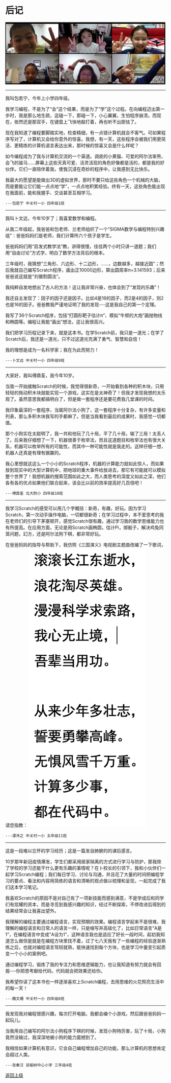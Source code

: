 # 后记 


![我们六个在编程](Figures/Afterword.png) 

---

我叫包若宁，今年上小学四年级。

我学习编程，不是为了“会”这个结果，而是为了“学”这个过程。在向编程迈出第一步时，我是那么地生疏，这碰一下，那碰一下，小心翼翼，生怕程序崩溃。而现在，依然还是那双手，在键盘上飞快地敲打着，再也听不出胆怯了。

现在我知道了编程要脚踏实地，检查精细，有一点错计算机就会不客气。可如果程序写对了，计算机又会给你意外的惊喜。我想，有一天，这些程序会被我们用更简洁、更精炼的计算机语言表达出来，那时候的惊喜又会是什么样呢？

如今编程成为了我与计算机交流的一个渠道。调皮的小黄猫、可爱的阿尔法笨熊、会飞的骏马……屏幕上这些天真可爱、活灵活现的角色好像都是活的，都是我的好伙伴。它们一直陪伴着我，使我沉浸在奇妙的程序中，让我感到无比快乐。

我最大的愿望是能做出3D的虚拟世界，那时不要只给这些角色一个机械的大脑，而是要能让它们能一点点地“学”，一点点地积累经验。终有一天，这些角色能出现在我面前，能和我握手、交谈甚至互相学习。

    ---包若宁 中关村一小 四年级1班

---
我叫卜文远，今年10岁了；我喜爱数学和编程。


从我二年级起，我爸爸和包老师、兰老师组织了一个“SIGMA数学与编程特别兴趣组”：爸爸妈妈们是老师，我们计算所六个孩子是学生。

爸爸妈妈们用“启发式教学法”教，讲得很慢，往往两个小时只讲一道题；我们用“自由讨论”方式学，明白了数学方法背后的根本。

三年级时，我猜想“三角形、六边形、十二边形，……，边数越多，越接近圆”；然后我就自己编写Scratch程序，画出正10000边形，算出圆周率π=3.141593；后来爸爸说这就是“刘徽割圆法”。

我纯粹自发地想出了古人的方法！这让我非常兴奋，也体会到了“发现的乐趣”！

我还自主发现了：因子的因子还是因子。比如4是16的因子，而2是4的因子，则2也是16的因子。爸爸教我严谨地证明了我的发现---这是我自己的第一个定理。

我写了36个Scratch程序，包括“打圆形靶子估计π”、模拟“牛顿的大炮”画抛物线和椭圆等。编程让我能“画出”想法，这让我很高兴。

我们把学习历程记录下来，就是这本书。在学Scratch前，我只是一道光；在学了Scratch后，我还是一道光，只不过这道光充满了勇气、智慧和自信！

我的理想是成为一名科学家；我在为此而努力！

    ---卜文远 中关村一小 四年级9班

--- 

大家好，我叫傅鼎荃，我今年10岁。

当我一开始接触Scratch的时候，我觉得很新奇，一开始看到各种的积木块，只用轻轻的拖动积木块就能实现一个游戏，这实在是太神奇了！但我才发现我想的太乐观了。虽然意思我都搞明白了，但是做一套程序还是要花费我几堂课的时间。

我印象最深的一套程序，当属阿尔法小狗了，这一套程序十分复杂，有许多变量和列表，那么多积木块我写的手都麻了。但是当我看到最后的成果时，我感觉一切都值。

那个小狗实在太聪明了，我一共和他玩了几十局，平了几十局，输了三局！太丢人了。后来我仔细想了一下，机器很善于枚举法，而且这道题目和枚举法也有很大关系，机器可以枚举所有的可能性，而其中一种可能性就是我走的。这样仔细一想，机器人还真是有理有据赢的。

我心里想就这这么一个小小的Scratch程序，机器的计算能力就如此惊人，而如果放到现实中的大型计算机中，把地球的重大事件给放进去，那它有可能就可以模拟整个世界了！我想机器的搜索范围如此之大，而人类思考的深度又如此之深，他们各有各的优点如果他们联合起来，该会比以前的效率提高好几百倍吧！
	
    ---傅鼎荃 北大附小 四年级10班 

---

我学习Scratch的感受可以用几个字概括：新奇，有趣，好玩。因为学习Scratch，第一次动手操作电脑，一切都很新奇；在学习过程中，本不爱思考的我在老师们的引导下茅塞顿开，感觉Scratch很有趣，通过学习我的数学思维能力也有所提高。在应用方面，无论是用Scratch画椭圆，估计Pi，掷骰子，解决鸡兔同笼问题，幻方，还是阿尔法狗下棋，都非常好玩。

在爸爸妈妈的指导与帮助下，我仿照《三国演义》电视剧主题曲改编了一下歌词，请您指教：
![TanPoem](Figures/TanPoem.png)

    ---谭沛之 中关村一小 五年级11班

---

这是一段难以忘怀的学习经历；这是一篇发自肺腑的的课后感言。

10岁那年新冠疫情爆发，学生们都采用居家隔离的方式进行学习与防护，那我除了学校的学习还能干什么更有乐趣的事情呢？在卜校长的引领下，我和小伙伴们一起学习Scratch编程；我们每日学习、讨论与沟通，并且花了大量的时间把编程学习的要点、看法和内容用简练的语言和清晰的观点做以梳理和呈现，一起完成了我们这本学习笔记。

我喜欢Scratch的原因不是对自己有了一项新技能而感到满意，不是学成后和同学们有炫耀的资本，而是寻觅到我感兴趣的知识，经过不断探索，不停改进后得到的结果经常会让我喜出望外。

我理解的编程主要通过编程语言，实现预期的效果。编程语言学起来不是很难，我理解的编程语言和日常人的语言一样，只是缩写并高级化了，比如日常语言“A是1”，在编程语言中变成”A设为1”，这种语言我也是适应了好长一段时间，起初我知道怎么做但是就是在编程方块里找不着，过了七八天我有了一些编程的经验逐渐熟练之后，也就对编程语言驾轻就熟，能快速找到每个方块，也是学习中量变引起质变一个小小的案例吧。

通过编程学习，锻炼了我的专注力和思维逻辑能力，也让我知道有努力就会有回报---你把思考献给代码，代码就会把效果还给你。

我希望你读了这本书也一样逐渐喜欢上Scratch编程，去用思维的火花照亮生活中的每一天！

    ---魏文珊 中关村一小 四年级8班

---

我发现我对编程很感兴趣，每次打开电脑，我都会编个小游戏，然后跟爸爸妈妈一起玩儿。

当我用自己编写的阿尔法小狗程序下棋的时候，发现小狗特厉害，玩了十局，小狗竟然没输过，我深深地被小狗的能力震撼到了。

我相信如果计算机有意识，它会自己编程增加自己的功能，那么计算机的思想肯定会超过人类。
    
    ---张秦汉 双榆树中心小学 三年级4班


[返回上级](index.md)
